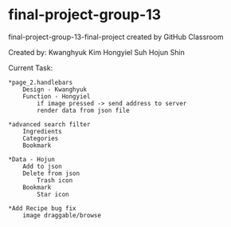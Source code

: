 # final-project-group-13
final-project-group-13-final-project created by GitHub Classroom

Created by: 
	Kwanghyuk Kim
	Hongyiel Suh
	Hojun Shin

Current Task:

	*page_2.handlebars
		Design - Kwanghyuk
		Function - Hongyiel
			if image pressed -> send address to server
			render data from json file
			
	*advanced search filter
		Ingredients
		Categories
		Bookmark
		
	*Data - Hojun
		Add to json
		Delete from json
			Trash icon
		Bookmark
			Star icon
			
	*Add Recipe bug fix
		image draggable/browse
